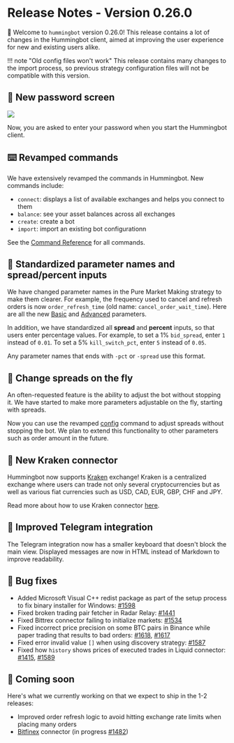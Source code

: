 # Release Notes - Version 0.26.0

🚀 Welcome to `hummingbot` version 0.26.0! This release contains a lot of changes in the Hummingbot client, aimed at improving the user experience for new and existing users alike.

!!! note "Old config files won't work"
    This release contains many changes to the import process, so previous strategy configuration files will not be compatible with this version.

## 🔐 New password screen
![](/assets/img/welcome.gif)

Now, you are asked to enter your password when you start the Hummingbot client.

## ⌨️ Revamped commands

We have extensively revamped the commands in Hummingbot. New commands include:

* `connect`: displays a list of available exchanges and helps you connect to them
* `balance`: see your asset balances across all exchanges
* `create`: create a bot
* `import`: import an existing bot configurationn

See the [Command Reference](/operation/commands-shortcuts/) for all commands.

## 🍱 Standardized parameter names and spread/percent inputs

We have changed parameter names in the Pure Market Making strategy to make them clearer. For example, the frequency used to cancel and refresh orders is now `order_refresh_time` (old name: `cancel_order_wait_time`). Here are all the new [Basic](/strategies/pure-market-making/#basic-configuration-parameters-and-walkthrough) and [Advanced](/parameters/) parameters.

In addition, we have standardized all **spread** and **percent** inputs, so that users enter percentage values. For example, to set a 1% `bid_spread`, enter `1` instead of `0.01`. To set a 5% `kill_switch_pct`, enter `5` instead of `0.05`.

Any parameter names that ends with `-pct` or `-spread` use this format.


## 💸 Change spreads on the fly

An often-requested feature is the ability to adjust the bot without stopping it. We have started to make more parameters adjustable on the fly, starting with spreads.

Now you can use the revamped [config](/strategies/pure-market-making/#configure-parameters-on-the-fly) command to adjust spreads without stopping the bot. We plan to extend this functionality to other parameters such as order amount in the future.

## 🔗 New Kraken connector

Hummingbot now supports [Kraken](https://www.kraken.com/) exchange! Kraken is a centralized exchange where users can trade not only several cryptocurrencies but as well as various fiat currencies such as USD, CAD, EUR, GBP, CHF and JPY.

Read more about how to use Kraken connector [here](https://docs.hummingbot.io/connectors/kraken/).

## 📱 Improved Telegram integration

The Telegram integration now has a smaller keyboard that doesn't block the main view. Displayed messages are now in HTML instead of Markdown to improve readability.

## 🐞 Bug fixes

* Added Microsoft Visual C++ redist package as part of the setup process to fix binary installer for Windows: [#1598](https://github.com/CoinAlpha/hummingbot/pull/1598)
* Fixed broken trading pair fetcher in Radar Relay: [#1441](https://github.com/CoinAlpha/hummingbot/issues/1441)
* Fixed Bittrex connector failing to initialize markets: [#1534](https://github.com/CoinAlpha/hummingbot/issues/1534)
* Fixed incorrect price precision on some BTC pairs in Binance while paper trading that results to bad orders: [#1618](https://github.com/CoinAlpha/hummingbot/issues/1618), [#1617](https://github.com/CoinAlpha/hummingbot/issues/1617)
* Fixed error invalid value `[]` when using discovery strategy: [#1587](https://github.com/CoinAlpha/hummingbot/issues/1587)
* Fixed how `history` shows prices of executed trades in Liquid connector: [#1415](https://github.com/CoinAlpha/hummingbot/issues/1415), [#1589](https://github.com/CoinAlpha/hummingbot/issues/1589)


## 🚀 Coming soon

Here's what we currently working on that we expect to ship in the 1-2 releases:

* Improved order refresh logic to avoid hitting exchange rate limits when placing many orders
* [Bitfinex](https://www.bitfinex.com/) connector (in progress [#1482](https://github.com/CoinAlpha/hummingbot/pull/1482))
